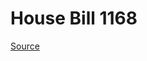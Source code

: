# House Bill 1168

[Source](http://lawfilesext.leg.wa.gov/biennium/2023-24/Pdf/Bills/House%20Bills/1168.pdf)